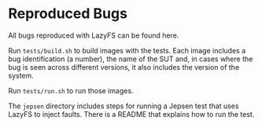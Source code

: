 # Reproduced Bugs
All bugs reproduced with LazyFS can be found here.

Run `tests/build.sh` to build images with the tests. Each image includes a bug identification (a number), the name of the SUT and, in cases where the bug is seen across different versions, it also includes the version of the system. 

Run `tests/run.sh` to run those images.

The `jepsen` directory includes steps for running a Jepsen test that uses LazyFS to inject faults. There is a README that explains how to run the test.
